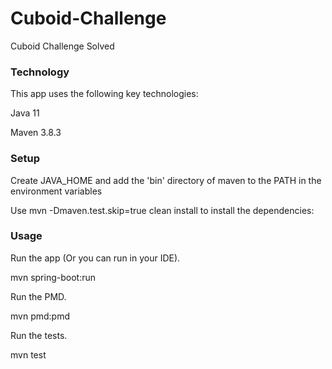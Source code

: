 # Cuboid-Challenge
Cuboid Challenge Solved

### Technology

This app uses the following key technologies:

Java 11

Maven 3.8.3

### Setup
Create JAVA_HOME and add the 'bin' directory of maven to the PATH in the environment variables 

Use mvn -Dmaven.test.skip=true clean install to install the dependencies:

### Usage
Run the app (Or you can run in your IDE).

mvn spring-boot:run

Run the PMD.

mvn pmd:pmd

Run the tests.

mvn test


